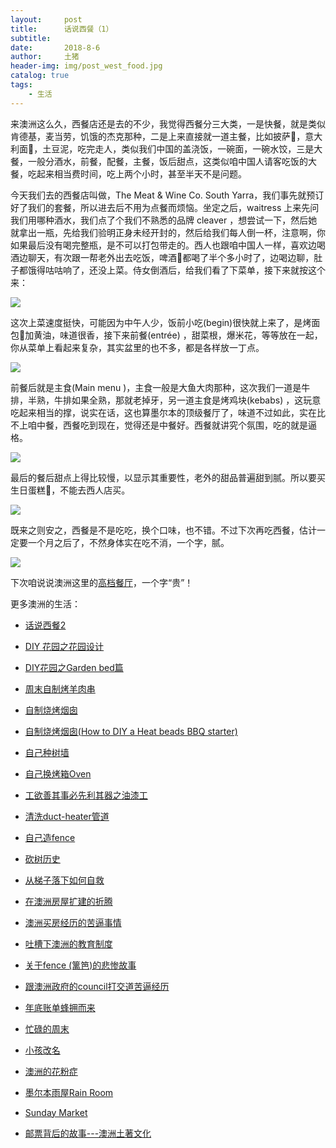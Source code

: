 ```yaml
---
layout:     post
title:      话说西餐（1）
subtitle:   
date:       2018-8-6
author:     土猪
header-img: img/post_west_food.jpg
catalog: true
tags:
    - 生活
---
```



来澳洲这么久，西餐店还是去的不少，我觉得西餐分三大类，一是快餐，就是类似肯德基，麦当劳，饥饿的杰克那种，二是上来直接就一道主餐，比如披萨🍕，意大利面🍝，土豆泥，吃完走人，类似我们中国的盖浇饭，一碗面，一碗水饺，三是大餐，一般分酒水，前餐，配餐，主餐，饭后甜点，这类似咱中国人请客吃饭的大餐，吃起来相当费时间，吃上两个小时，甚至半天不是问题。



今天我们去的西餐店叫做，The Meat & Wine Co. South Yarra，我们事先就预订好了我们的套餐，所以进去后不用为点餐而烦恼。坐定之后，waitress 上来先问我们用哪种酒水，我们点了个我们不熟悉的品牌 cleaver ，想尝试一下，然后她就拿出一瓶，先给我们验明正身未经开封的，然后给我们每人倒一杯，注意啊，你如果最后没有喝完整瓶，是不可以打包带走的。西人也跟咱中国人一样，喜欢边喝酒边聊天，有次跟一帮老外出去吃饭，啤酒🍺都喝了半个多小时了，边喝边聊，肚子都饿得咕咕响了，还没上菜。侍女倒酒后，给我们看了下菜单，接下来就按这个来：

![](https://media-cdn.tripadvisor.com/media/photo-s/13/e3/32/2d/photo0jpg.jpg)


这次上菜速度挺快，可能因为中午人少，饭前小吃(begin)很快就上来了，是烤面包🍞加黄油，味道很香，接下来前餐(entrée) ，甜菜根，爆米花，等等放在一起，你从菜单上看起来复杂，其实盆里的也不多，都是各样放一丁点。

![](https://media-cdn.tripadvisor.com/media/photo-s/09/cd/42/af/the-meat-and-wine-co.jpg) 




前餐后就是主食(Main menu )，主食一般是大鱼大肉那种，这次我们一道是牛排，半熟，牛排如果全熟，那就老掉牙，另一道主食是烤鸡块(kebabs) ，这玩意吃起来相当的撑，说实在话，这也算墨尔本的顶级餐厅了，味道不过如此，实在比不上咱中餐，西餐吃到现在，觉得还是中餐好。西餐就讲究个氛围，吃的就是逼格。



![](https://tul.imgix.net/content/article/meat-wine-co-barangaroo-sydney.jpg?auto=format,compress&w=1200&h=630&fit=crop)

最后的餐后甜点上得比较慢，以显示其重要性，老外的甜品普遍甜到腻。所以要买生日蛋糕🎂，不能去西人店买。

![](https://proudlysouthafricaninperth.com/wp-content/uploads/2018/10/Beetroot-Labne-Starter-At-The-Meat-Wine-Co-Perth-Proudly-South-African-In-Perth.png)

既来之则安之，西餐是不是吃吃，换个口味，也不错。不过下次再吃西餐，估计一定要一个月之后了，不然身体实在吃不消，一个字，腻。

![](https://c.tfstatic.com/w_656,h_368,c_fill,g_auto:subject,q_auto,f_auto/restaurant_photos/721/531721/source/the-meat-wine-co-circular-quay-full-view-40211.jpg)




下次咱说说澳洲这里的[高档餐厅](http://livinginau.life/2020/02/16/%E8%AF%9D%E8%AF%B4%E8%A5%BF%E9%A4%902/)，一个字“贵”！



更多澳洲的生活：

- [话说西餐2](http://livinginau.life/2020/02/16/%E8%AF%9D%E8%AF%B4%E8%A5%BF%E9%A4%902/)

- [DIY 花园之花园设计](http://livinginau.life/2020/03/30/diy-garden-design/)

- [DIY花园之Garden bed篇](http://livinginau.life/2020/04/17/diy-garden-bed/)

- [周末自制烤羊肉串](http://livinginau.life/2014/03/03/%E5%91%A8%E6%9C%AB%E8%87%AA%E5%88%B6%E7%83%A4%E7%BE%8A%E8%82%89%E4%B8%B2/)

- [自制烧烤烟囱](http://livinginau.life/2014/02/20/%E8%87%AA%E5%88%B6%E7%83%A7%E7%83%A4%E7%83%9F%E5%9B%B1/)

- [自制烧烤烟囱(How to DIY a Heat beads BBQ starter)](https://steemit.com/life/@chenlocus/how-to-diy-a-heat-beads-bbq-starter)

- [自己种树墙](http://livinginau.life/2020/03/10/%E8%87%AA%E5%B7%B1%E7%A7%8D%E6%A0%91%E5%A2%99/)

- [自己换烤箱Oven](http://livinginau.life/2020/02/12/%E8%87%AA%E5%B7%B1%E6%8D%A2oven/)

- [工欲善其事必先利其器之油漆工](http://livinginau.life/2020/04/13/%E5%B7%A5%E6%AC%B2%E5%96%84%E5%85%B6%E4%BA%8B%E5%BF%85%E5%85%88%E5%88%A9%E5%85%B6%E5%99%A8%E4%B9%8B%E6%B2%B9%E6%BC%86%E5%B7%A5/)

- [清洗duct-heater管道](http://livinginau.life/2020/04/08/%E8%87%AA%E5%B7%B1%E5%8A%A8%E6%89%8B%E6%B8%85%E6%B4%97duct-heater%E7%AE%A1%E9%81%93/)

- [自己造fence](http://livinginau.life/2020/01/06/%E7%BB%88%E4%BA%8E%E9%80%A0%E5%A5%BD%E4%BA%86fence/)

- [砍树历史](http://livinginau.life/2019/12/29/%E7%A0%8D%E6%A0%91%E5%8E%86%E5%8F%B2/)

- [从梯子落下如何自救](http://livinginau.life/2020/03/21/%E4%BB%8E%E6%A2%AF%E5%AD%90%E8%90%BD%E4%B8%8B%E5%A6%82%E4%BD%95%E8%87%AA%E6%95%91/)

- [在澳洲房屋扩建的折腾](http://livinginau.life/2020/03/26/%E5%9C%A8%E6%BE%B3%E6%B4%B2%E6%88%BF%E5%B1%8B%E6%89%A9%E5%BB%BA%E7%9A%84%E6%8A%98%E8%85%BE/)

- 
  [澳洲买房经历的苦逼事情](http://livinginau.life/2019/12/18/%E6%BE%B3%E6%B4%B2%E4%B9%B0%E6%88%BF%E7%BB%8F%E5%8E%86%E7%9A%84%E8%8B%A6%E9%80%BC%E4%BA%8B%E6%83%85/)

- 
  [吐槽下澳洲的教育制度](http://livinginau.life/2019/12/13/%E5%90%90%E6%A7%BD%E6%BE%B3%E6%B4%B2%E6%95%99%E8%82%B2%E5%88%B6%E5%BA%A6/)

- [关于fence (篱笆)的悲惨故事](http://livinginau.life/2019/12/01/%E5%85%B3%E4%BA%8Efence%E7%9A%84%E6%82%B2%E6%83%A8%E6%95%85%E4%BA%8B/)

- [跟澳洲政府的council打交道苦逼经历](http://livinginau.life/2019/11/29/%E8%B7%9F%E6%BE%B3%E6%B4%B2%E6%94%BF%E5%BA%9C%E7%9A%84council%E6%89%93%E4%BA%A4%E9%81%93%E8%8B%A6%E9%80%BC%E7%BB%8F%E5%8E%86/)

- [年底账单蜂拥而来](http://livinginau.life/2019/11/29/%E8%B4%A6%E5%8D%95%E8%9C%82%E6%8B%A5%E8%80%8C%E6%9D%A5/)

- [忙碌的周末](http://livinginau.life/2019/11/12/%E5%BF%99%E7%A2%8C%E7%9A%84%E5%91%A8%E6%9C%AB/)

- [小孩改名](http://livinginau.life/2019/11/10/%E5%B0%8F%E5%AD%A9%E6%94%B9%E5%90%8D/)

- [澳洲的花粉症](http://livinginau.life/2018/08/10/%E6%BE%B3%E6%B4%B2%E7%9A%84%E8%8A%B1%E7%B2%89%E7%97%87/)

- [墨尔本雨屋Rain Room](http://livinginau.life/2020/01/13/rain-room/)

- [Sunday Market](http://livinginau.life/2020/01/12/Sunday-Market/)

- [邮票背后的故事---澳洲土著文化](http://livinginau.life/2018/07/10/%E9%82%AE%E7%A5%A8%E8%83%8C%E5%90%8E%E7%9A%84%E6%95%85%E4%BA%8B/)